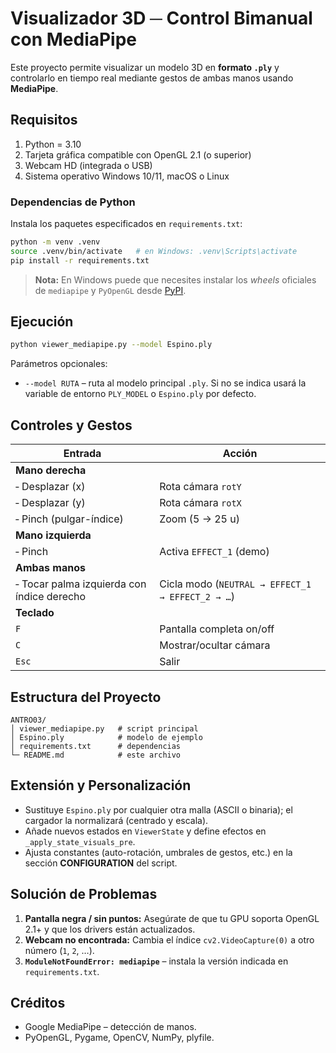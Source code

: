 # Visualizador 3D ─ Control Bimanual con MediaPipe

Este proyecto permite visualizar un modelo 3D en **formato `.ply`** y controlarlo en tiempo real mediante gestos de ambas manos usando **MediaPipe**.

## Requisitos

1. Python = 3.10
2. Tarjeta gráfica compatible con OpenGL 2.1 (o superior)
3. Webcam HD (integrada o USB)
4. Sistema operativo Windows 10/11, macOS o Linux

### Dependencias de Python

Instala los paquetes especificados en `requirements.txt`:

```bash
python -m venv .venv
source .venv/bin/activate   # en Windows: .venv\Scripts\activate
pip install -r requirements.txt
```

> **Nota:** En Windows puede que necesites instalar los *wheels* oficiales de `mediapipe` y `PyOpenGL` desde [PyPI](https://pypi.org/).

## Ejecución

```bash
python viewer_mediapipe.py --model Espino.ply
```

Parámetros opcionales:

* `--model RUTA` – ruta al modelo principal `.ply`. Si no se indica usará la variable de entorno `PLY_MODEL` o `Espino.ply` por defecto.

## Controles y Gestos

| Entrada | Acción |
|---------|--------|
| **Mano derecha** | |
| ‑ Desplazar (x) | Rota cámara `rotY` |
| ‑ Desplazar (y) | Rota cámara `rotX` |
| ‑ Pinch (pulgar-índice) | Zoom (5 → 25 u) |
| **Mano izquierda** | |
| ‑ Pinch | Activa `EFFECT_1` (demo) |
| **Ambas manos** | |
| ‑ Tocar palma izquierda con índice derecho | Cicla modo (`NEUTRAL → EFFECT_1 → EFFECT_2 → …`) |
| **Teclado** | |
| `F` | Pantalla completa on/off |
| `C` | Mostrar/ocultar cámara |
| `Esc` | Salir |

## Estructura del Proyecto

```text
ANTRO03/
│ viewer_mediapipe.py   # script principal
│ Espino.ply            # modelo de ejemplo
│ requirements.txt      # dependencias
└─ README.md            # este archivo
```

## Extensión y Personalización

* Sustituye `Espino.ply` por cualquier otra malla (ASCII o binaria); el cargador la normalizará (centrado y escala).
* Añade nuevos estados en `ViewerState` y define efectos en `_apply_state_visuals_pre`.
* Ajusta constantes (auto-rotación, umbrales de gestos, etc.) en la sección **CONFIGURATION** del script.

## Solución de Problemas

1. **Pantalla negra / sin puntos:** Asegúrate de que tu GPU soporta OpenGL 2.1+ y que los drivers están actualizados.
2. **Webcam no encontrada:** Cambia el índice `cv2.VideoCapture(0)` a otro número (`1`, `2`, …).
3. **`ModuleNotFoundError: mediapipe`** – instala la versión indicada en `requirements.txt`.

## Créditos

* Google MediaPipe – detección de manos.
* PyOpenGL, Pygame, OpenCV, NumPy, plyfile.

